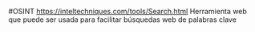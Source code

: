 #OSINT
https://inteltechniques.com/tools/Search.html
Herramienta web que puede ser usada para facilitar búsquedas web de palabras clave